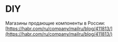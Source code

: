 # DIY

Магазины продающие компоненты в России: [https://habr.com/ru/company/mailru/blog/411813/](https://habr.com/ru/company/mailru/blog/411813/)

